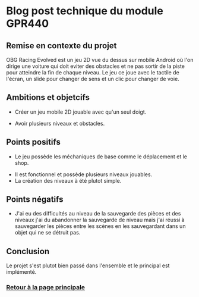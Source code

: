 # Blog post technique du module GPR440

## Remise en contexte du projet
 OBG Racing Evolved est un jeu 2D vue du dessus sur mobile Android où l'on dirige une voiture qui doit eviter des obstacles et ne pas sortir de la piste pour atteindre la fin de chaque niveau. Le jeu ce joue avec le tactile de l'écran, un slide pour changer de sens et un clic pour changer de voie.
 
## Ambitions et objetcifs
- Créer un jeu mobile 2D jouable avec qu'un seul doigt.
* Avoir plusieurs niveaux et obstacles.

## Points positifs
+ Le jeu possède les méchaniques de base comme le déplacement et le shop.
* Il est fonctionnel et possède plusieurs niveaux jouables. 
* La création des niveaux à été plutot simple.

## Points négatifs
* J'ai eu des difficultés au niveau de la sauvegarde des pièces et des niveaux j'ai du abandonner la sauvegarde de niveau mais j'ai réussi à sauvegarder les pièces entre les scènes en les sauvegardant dans un objet qui ne se détruit pas.

## Conclusion
 Le projet s'est plutot bien passé dans l'ensemble et le principal est implémenté.


### [Retour à la page principale](https://worgaros.github.io/)
